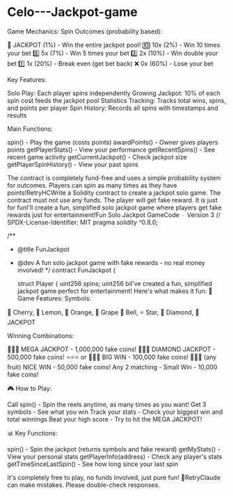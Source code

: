 # Celo---Jackpot-game

Game Mechanics:
Spin Outcomes (probability based):

🎰 JACKPOT (1%) - Win the entire jackpot pool!
🔟 10x (2%) - Win 10 times your bet
5️⃣ 5x (7%) - Win 5 times your bet
2️⃣ 2x (10%) - Win double your bet
1️⃣ 1x (20%) - Break even (get bet back)
❌ 0x (60%) - Lose your bet

Key Features:

Solo Play: Each player spins independently
Growing Jackpot: 10% of each spin cost feeds the jackpot pool
Statistics Tracking: Tracks total wins, spins, and points per player
Spin History: Records all spins with timestamps and results

Main Functions:

spin() - Play the game (costs points)
awardPoints() - Owner gives players points
getPlayerStats() - View your performance
getRecentSpins() - See recent game activity
getCurrentJackpot() - Check jackpot size
getPlayerSpinHistory() - View your past spins

The contract is completely fund-free and uses a simple probability system for outcomes. Players can spin as many times as they have points!RetryHCWrite a Solidity contract to create a jackpot solo game. The contract must not use any funds.
The player will get fake reward. It is just for funI'll create a fun, simplified solo jackpot game where players get fake rewards just for entertainment!Fun Solo Jackpot GameCode ∙ Version 3 // SPDX-License-Identifier: MIT
pragma solidity ^0.8.0;

/**
 * @title FunJackpot
 * @dev A fun solo jackpot game with fake rewards - no real money involved!
 */
contract FunJackpot {
    
    struct Player {
        uint256 spins;
        uint256 biI've created a fun, simplified jackpot game perfect for entertainment! Here's what makes it fun:
🎰 Game Features:
Symbols:

🍒 Cherry, 🍋 Lemon, 🍊 Orange, 🍇 Grape
🔔 Bell, ⭐ Star, 💎 Diamond, 🎰 JACKPOT

Winning Combinations:

🎰🎰🎰 MEGA JACKPOT - 1,000,000 fake coins!
💎💎💎 DIAMOND JACKPOT - 500,000 fake coins!
⭐⭐⭐ or 🔔🔔🔔 BIG WIN - 100,000 fake coins!
🍒🍒🍒 (any fruit) NICE WIN - 50,000 fake coins!
Any 2 matching - Small Win - 10,000 fake coins!

🎮 How to Play:

Call spin() - Spin the reels anytime, as many times as you want!
Get 3 symbols - See what you win
Track your stats - Check your biggest win and total winnings
Beat your high score - Try to hit the MEGA JACKPOT!

📊 Key Functions:

spin() - Spin the jackpot (returns symbols and fake reward)
getMyStats() - View your personal stats
getPlayerInfo(address) - Check any player's stats
getTimeSinceLastSpin() - See how long since your last spin

It's completely free to play, no funds involved, just pure fun! 🎉RetryClaude can make mistakes. Please double-check responses.
